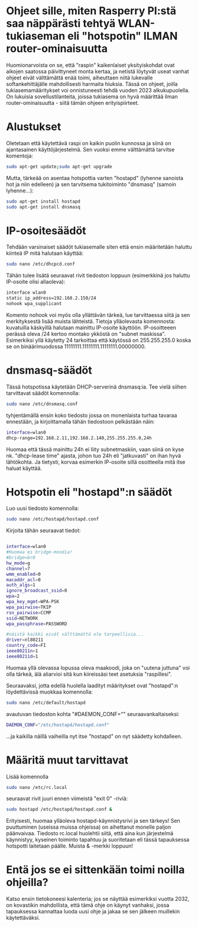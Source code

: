 # Ohjeet sille, miten Rasperry PI:stä saa näppärästi tehtyä WLAN-tukiaseman eli "hotspotin" ILMAN router-ominaisuutta

Huomionarvoista on se, että "raspin" kaikenlaiset yksityiskohdat ovat aikojen saatossa päivittyneet monta kertaa, ja netistä löytyvät useat vanhat ohjeet eivät välttämättä enää toimi, aiheuttaen niitä lukevalle softankehittäjälle mahdollisesti harmaita hiuksia. Tässä on ohjeet, joilla tukiasemamääritykset voi onnistuneesti tehdä vuoden 2023 alkukupuolella. On lukuisia sovellustilanteita, joissa tukiasema on hyvä määrittää ilman router-ominaisuutta - siitä tämän ohjeen erityispiirteet. 

# Alustukset

Oletetaan että käytettävä raspi on kaikin puolin kunnossa ja siinä on ajantasainen käyttöjärjestelmä. Sen vuoksi emme välttämättä tarvitse komentoja: 

```sh
sudo apt-get update;sudo apt-get upgrade
```

Mutta, tärkeää on asentaa hotspottia varten "hostapd" (lyhenne sanoista hot ja niin edelleen) ja sen tarvitsema tukitoiminto "dnsmasq" (samoin lyhenne...):

```sh
sudo apt-get install hostapd
sudo apt-get install dnsmasq
```

# IP-osoitesäädöt

Tehdään varsinaiset säädöt tukiasemalle siten että ensin määritetään haluttu kiinteä IP mitä halutaan käyttää:

```sh
sudo nano /etc/dhcpcd.conf
```

Tähän tulee lisätä seuraavat rivit tiedoston loppuun (esimerkkinä jos haluttu IP-osoite olisi allaoleva): 

```sh
interface wlan0
static ip_address=192.168.2.150/24
nohook wpa_supplicant
```

Komento nohook voi myös olla yllättävän tärkeä, lue tarvittaessa siitä ja sen merkityksestä lisää muista lähteistä.
Tietoja ylläolevasta komennosta: kuvatuilla käskyillä halutaan mainittu IP-osoite käyttöön. IP-osoitteeen perässä 
oleva /24 kertoo montako ykköstä on "subnet maskissa". Esimerkiksi yllä käytetty 24 tarkoittaa että käytössä 
on 255.255.255.0 koska se on binäärimuodossa 11111111.11111111.11111111.00000000.

# dnsmasq-säädöt

Tässä hotspotissa käytetään DHCP-serverinä dnsmasq:ia. Tee vielä siihen tarvittavat säädöt komennolla:

```sh
sudo nano /etc/dnsmasq.conf
```

tyhjentämällä ensin koko tiedosto jossa on monenlaista turhaa tavaraa ennestään, ja kirjoittamalla tähän tiedostoon pelkästään näin:

```sh
interface=wlan0
dhcp-range=192.168.2.11,192.168.2.140,255.255.255.0,24h
```

Huomaa että tässä mainittu 24h ei liity subnetmaskiin, vaan siinä on kyse nk. "dhcp-lease time" ajasta, johon tuo 24h eli "jatkuvasti"
on ihan hyvä lähtökohta. Ja tietysti, korvaa esimerkin IP-osoite sillä osoitteella mitä itse haluat käyttää. 

# Hotspotin eli "hostapd":n säädöt

Luo uusi tiedosto komennolla:

```sh
sudo nano /etc/hostapd/hostapd.conf
```
Kirjoita tähän seuraavat tiedot:

```sh

interface=wlan0
#Huomaa ei bridge-moodia!
#bridge=br0
hw_mode=g
channel=7
wmm_enabled=0
macaddr_acl=0
auth_algs=1
ignore_broadcast_ssid=0
wpa=2
wpa_key_mgmt=WPA-PSK
wpa_pairwise=TKIP
rsn_pairwise=CCMP
ssid=NETWORK
wpa_passphrase=PASSWORD

#näistä kaikki eivät välttämättä ole tarpeellisia...
driver=nl80211
country_code=FI
ieee80211n=1
ieee80211d=1
```
Huomaa yllä olevassa lopussa oleva maakoodi, joka on "uutena juttuna" voi olla tärkeä, älä aliarvioi sitä kun kiireissäsi teet asetuksia "raspillesi".

Seuraavaksi, jotta edellä huolella laadityt määritykset ovat "hostapd":n löydettävissä muokkaa komennolla:

```sh
sudo nano /etc/default/hostapd
```

avautuvan tiedoston kohta "#DAEMON_CONF="" seuraavankaltaiseksi:

```sh
DAEMON_CONF="/etc/hostapd/hostapd.conf"
```
...ja kaikilla näillä vaiheilla nyt itse "hostapd" on nyt säädetty kohdalleen.

# Määritä muut tarvittavat

Lisää komennolla

```sh
sudo nano /etc/rc.local
```

seuraavat rivit juuri ennen viimeistä "exit 0" -riviä:

```sh
sudo hostapd /etc/hostapd/hostapd.conf &
```

Erityisesti, huomaa ylläoleva hostapd-käynnistysrivi ja sen tärkeys! Sen puuttuminen (useissa muissa ohjeissa) on aihettanut monelle paljon päänvaivaa. Tiedosto rc.local huolehtii siitä, että aina kun järjestelmä käynnistyy, kyseinen toiminto tapahtuu ja suoritetaan eli tässä tapauksessa hotspotti laitetaan päälle. Muista & -merkki loppuun!

# Entä jos se ei sittenkään toimi noilla ohjeilla?

Katso ensin tietokoneesi kalenteria; jos se näyttää esimerkiksi vuotta 2032, on kovastikin mahdollista, että tämä ohje on käynyt vanhaksi, jossa tapauksessa kannattaa luoda uusi ohje ja jakaa se sen jälkeen muillekin käytettäväksi. 
